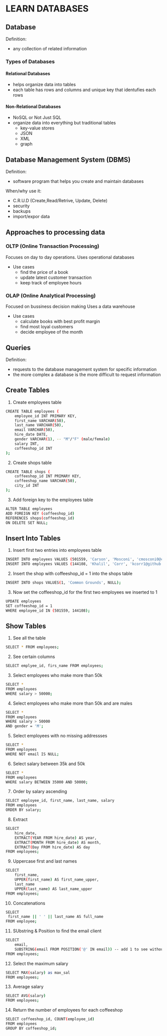 
# LEARN DATABASES

## Database

Definition:
* any collection of related information

### Types of Databases

#### Relational Databases

* helps organize data into tables
* each table has rows and columns and unique key that identufies each rows

#### Non-Relational Databases

* NoSQL or Not Just SQL
* organize data into everything but traditional tables
    * key-value stores
    * JSON
    * XML
    * graph

## Database Management System (DBMS)

Definition:
* software program that helps you create and maintain databases

When/why use it:
* C.R.U.D (Create,Read/Retrive, Update, Delete)
* security
* backups
* import/expor data

## Approaches to processing data

### OLTP (Online Transaction Processing)
Focuses on day to day operations.
Uses operational databases

* Use cases
    * find the price of a book
    * update latest customer transaction
    * keep track of employee hours
  

### OLAP (Online Analytical Processing)
Focused on bussiness decision making
Uses a data warehouse

* Use cases
    * calculate books with best profit margin
    * find most loyal customers
    * decide employee of the month

## Queries

Definition:
* requests to the database management system for specific information
* the more complex a database is the more difficult to request information

## Create Tables

1. Create employees table
```sh
CREATE TABLE employees (
    employee_id INT PRIMARY KEY,
    first_name VARCHAR(50),
    last_name VARCHAR(50),
    email VARCHAR(50),
    hire_date DATE,
    gender VARCHAR(1), -- "M"/"F" (male/female)
    salary INT,
    coffeeshop_id INT
);
```
2. Create shops table
```sh
CREATE TABLE shops (
    coffeeshop_id INT PRIMARY KEY,
    coffeeshop_name VARCHAR(50),
    city_id INT
);
```
3. Add foreign key to the employees table
```sh
ALTER TABLE employees
ADD FOREIGN KEY (coffeeshop_id)
REFERENCES shops(coffeeshop_id)
ON DELETE SET NULL;
```

## Insert Into Tables

1. Insert first two entries into employees table
```sh
INSERT INTO employees VALUES (501559, 'Carson', 'Mosconi', 'cmosconi0@census.gov', '2015/08/29', 'M', 32973, NULL);
INSERT INTO employees VALUES (144108, 'Khalil', 'Corr', 'kcorr1@github.io', '2014/04/23', 'M', 52802, NULL);
```
2. Insert the shop with coffeeshop_id = 1 into the shops table
```sh
INSERT INTO shops VALUES(1, 'Common Grounds', NULL);
```

3. Now set the coffeeshop_id for the first two employees we inserted to 1
```sh
UPDATE employees
SET coffeeshop_id = 1 
WHERE employee_id IN (501559, 144108);
```

## Show Tables

1. See all the table
```sh
SELECT * FROM employees;
```

2. See certain columns
```sh
SELECT emplyee_id, firs_name FROM employees;
```

3. Select employees who make more than 50k
```sh
SELECT *
FROM employees
WHERE salary > 50000;
```

4. Select employees who make more than 50k and are males
```sh
SELECT *
FROM employees
WHERE salary > 50000
AND gender = 'M';
```
5. Select employees with no missing addressses
```sh
SELECT *
FROM employees
WHERE NOT email IS NULL;
```

6. Select salary between 35k and 50k
```sh
SELECT *
FROM employees
WHERE salary BETWEEN 35000 AND 50000;
```

7. Order by salary ascending
```sh 
SELECT employee_id, first_name, last_name, salary
FROM employees
ORDER BY salary;
```

8. Extract
```sh
SELECT
    hire_date,
    EXTRACT(YEAR FROM hire_date) AS year,
    EXTRACT(MONTH FROM hire_date) AS month,
    EXTRACT(Day FROM hire_date) AS day
FROM employees;
```

9. Uppercase first and last names
```sh
SELECT
    first_name,
    UPPER(first_name) AS first_name_upper,
    last_name
    UPPER(last_name) AS last_name_upper
FROM employees;
```

10. Concatenations 
```sh
SELECT
 first_name || ' ' || last_name AS full_name
FROM employee;
```

11. SUbstring & Position to find the email client
```sh
SELECT
    email,
    SUBSTRING(email FROM POSITION('@' IN email)) -- add 1 to see without @
FROM employees;
```

12. Select the maximum salary
```sh
SELECT MAX(salary) as max_sal
FROM employees;
```

13. Average salary
```sh
SELECT AVG(salary)
FROM employees;
```

14. Return the number of employees for each coffeeshop
```sh
SELECT coffeeshop_id, COUNT(employee_id)
FROM employees
GROUP BY coffeeshop_id;
```
